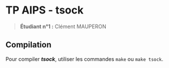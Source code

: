 # TP AIPS - __tsock__

> __Étudiant n°1 :__ Clément MAUPERON

## Compilation

Pour compiler ___tsock___, utiliser les commandes `make` ou `make tsock`.
